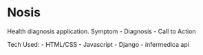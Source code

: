 # Nosis
Health diagnosis application. Symptom - Diagnosis - Call to Action

Tech Used: 
    - HTML/CSS
    - Javascript 
    - Django 
    - infermedica api